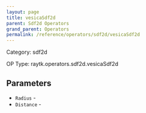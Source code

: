 ```yaml
---
layout: page
title: vesicaSdf2d
parent: Sdf2d Operators
grand_parent: Operators
permalink: /reference/operators/sdf2d/vesicaSdf2d
---
```


Category: sdf2d

OP Type: raytk.operators.sdf2d.vesicaSdf2d

## Parameters

* `Radius` - 
* `Distance` -
